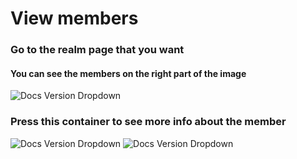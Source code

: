 # View members

### Go to the realm page that you want

#### You can see the members on the right part of the image

![Docs Version Dropdown](/img/members/viewmembers.png)

### Press this container to see more info about the member

![Docs Version Dropdown](/img/members/memberinfo.png)
![Docs Version Dropdown](/img/members/membermoreinfo.png)
